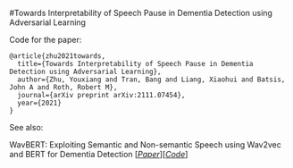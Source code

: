 #Towards Interpretability of Speech Pause in Dementia Detection using Adversarial Learning

Code for the paper:

```
@article{zhu2021towards,
  title={Towards Interpretability of Speech Pause in Dementia Detection using Adversarial Learning},
  author={Zhu, Youxiang and Tran, Bang and Liang, Xiaohui and Batsis, John A and Roth, Robert M},
  journal={arXiv preprint arXiv:2111.07454},
  year={2021}
}
```

See also:

WavBERT: Exploiting Semantic and Non-semantic Speech using Wav2vec and BERT for Dementia Detection [[*Paper*](https://www.isca-speech.org/archive/pdfs/interspeech_2021/zhu21e_interspeech.pdf)][[*Code*](https://github.com/billzyx/WavBERT)]